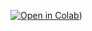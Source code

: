 [![Open in Colab](https://colab.research.google.com/assets/colab-badge.svg)](https://colab.research.google.com/github/Dr-Hutchinson/programming_historian/blob/main/Hutchinson_draft_1.ipynb))
